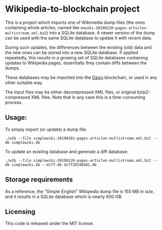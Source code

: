 # Wikipedia-to-blockchain project

This is a project which imports one of Wikimedia dump files (the ones containing whole articles, 
named like `enwiki-20190120-pages-articles-multistream.xml.bz2`) into a SQLite database. A newer
version of the dump can be used with the same SQLite database to update it with recent data.

During such updates, the differences between the existing (old) data and the new ones
can be stored into a new SQLite database. If applied repeatedly, this results in a growing
set of SQLite databases containing updates to Wikipedia pages, essentially they contain diffs
between the dumps. 

These databases may be imported into the [Daisy](https://github.com/ivoras/daisy) blockchain,
or used in any other suitable way.

The input files may be either decompressed XML files, or original bzip2-compressed XML files.
Note that in any case this is a time-consuming process.

## Usage:

To simply import (or update) a dump file:

```
./w2b --file simplewiki-20190101-pages-articles-multistream.xml.bz2 --db simplewiki.db
```

To update an existing database and generate a diff database:

```
./w2b --file simplewiki-20190120-pages-articles-multistream.xml.bz2 --db simplewiki.db --diff-db diff20190101.db
```

## Storage requirements

As a reference, the "Simple English" Wikipedia dump file is 155 MB in size, and it results in
a SQLite database which is nearly 600 GB.

## Licensing

This code is released under the MIT license.

